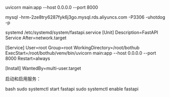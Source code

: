 uvicorn main:app --host 0.0.0.0 --port 8000

mysql -hrm-2ze8try6287fyk6j3go.mysql.rds.aliyuncs.com -P3306 -uhotdog -p


systemd /etc/systemd/system/fastapi.service
[Unit]
Description=FastAPI Service
After=network.target

[Service]
User=root
Group=root
WorkingDirectory=/root/bothub
ExecStart=/root/bothub/venv/bin/uvicorn main:app --host 0.0.0.0 --port 8000
Restart=always

[Install]
WantedBy=multi-user.target

启动和启用服务：

bash
sudo systemctl start fastapi
sudo systemctl enable fastapi